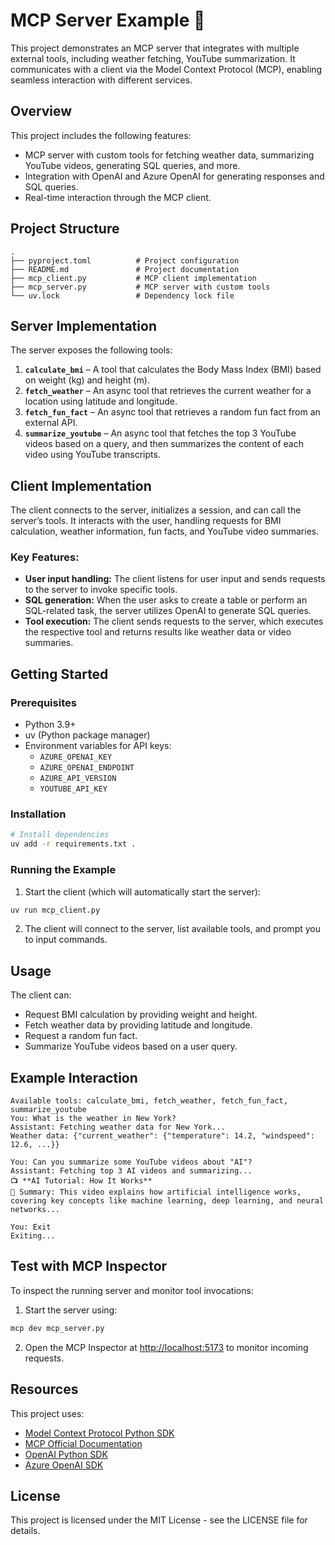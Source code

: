 
# MCP Server Example  🚀

This project demonstrates an MCP server that integrates with multiple external tools, including weather fetching, YouTube summarization. It communicates with a client via the Model Context Protocol (MCP), enabling seamless interaction with different services.

## Overview

This project includes the following features:
- MCP server with custom tools for fetching weather data, summarizing YouTube videos, generating SQL queries, and more.
- Integration with OpenAI and Azure OpenAI for generating responses and SQL queries.
- Real-time interaction through the MCP client.

## Project Structure

```
.
├── pyproject.toml          # Project configuration
├── README.md               # Project documentation
├── mcp_client.py           # MCP client implementation
├── mcp_server.py           # MCP server with custom tools
└── uv.lock                 # Dependency lock file
```

## Server Implementation

The server exposes the following tools:

1. **`calculate_bmi`** – A tool that calculates the Body Mass Index (BMI) based on weight (kg) and height (m).
2. **`fetch_weather`** – An async tool that retrieves the current weather for a location using latitude and longitude.
3. **`fetch_fun_fact`** – An async tool that retrieves a random fun fact from an external API.
4. **`summarize_youtube`** – An async tool that fetches the top 3 YouTube videos based on a query, and then summarizes the content of each video using YouTube transcripts.

## Client Implementation

The client connects to the server, initializes a session, and can call the server’s tools. It interacts with the user, handling requests for BMI calculation, weather information, fun facts, and YouTube video summaries.

### Key Features:
- **User input handling:** The client listens for user input and sends requests to the server to invoke specific tools.
- **SQL generation:** When the user asks to create a table or perform an SQL-related task, the server utilizes OpenAI to generate SQL queries.
- **Tool execution:** The client sends requests to the server, which executes the respective tool and returns results like weather data or video summaries.

## Getting Started

### Prerequisites

- Python 3.9+
- uv (Python package manager)
- Environment variables for API keys:
  - `AZURE_OPENAI_KEY`
  - `AZURE_OPENAI_ENDPOINT`
  - `AZURE_API_VERSION`
  - `YOUTUBE_API_KEY`

### Installation

```bash
# Install dependencies
uv add -r requirements.txt .
```

### Running the Example

1. Start the client (which will automatically start the server):

```bash
uv run mcp_client.py
```

2. The client will connect to the server, list available tools, and prompt you to input commands.

## Usage

The client can:
- Request BMI calculation by providing weight and height.
- Fetch weather data by providing latitude and longitude.
- Request a random fun fact.
- Summarize YouTube videos based on a user query.

## Example Interaction

```
Available tools: calculate_bmi, fetch_weather, fetch_fun_fact, summarize_youtube
You: What is the weather in New York?
Assistant: Fetching weather data for New York...
Weather data: {"current_weather": {"temperature": 14.2, "windspeed": 12.6, ...}}

You: Can you summarize some YouTube videos about "AI"?
Assistant: Fetching top 3 AI videos and summarizing...
📺 **AI Tutorial: How It Works**
📝 Summary: This video explains how artificial intelligence works, covering key concepts like machine learning, deep learning, and neural networks...

You: Exit
Exiting...
```

## Test with MCP Inspector

To inspect the running server and monitor tool invocations:

1. Start the server using:

```bash
mcp dev mcp_server.py
```

2. Open the MCP Inspector at [http://localhost:5173](http://localhost:5173) to monitor incoming requests.

## Resources

This project uses:
- [Model Context Protocol Python SDK](https://github.com/modelcontextprotocol/python-sdk)
- [MCP Official Documentation](https://modelcontextprotocol.io)
- [OpenAI Python SDK](https://github.com/openai/openai-python)
- [Azure OpenAI SDK](https://github.com/Azure/azure-sdk-for-python)

## License

This project is licensed under the MIT License - see the LICENSE file for details.
